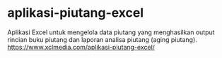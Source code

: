 # aplikasi-piutang-excel
Aplikasi Excel untuk mengelola data piutang yang menghasilkan output rincian buku piutang dan laporan analisa piutang (aging piutang).
https://www.xclmedia.com/aplikasi-piutang-excel/
